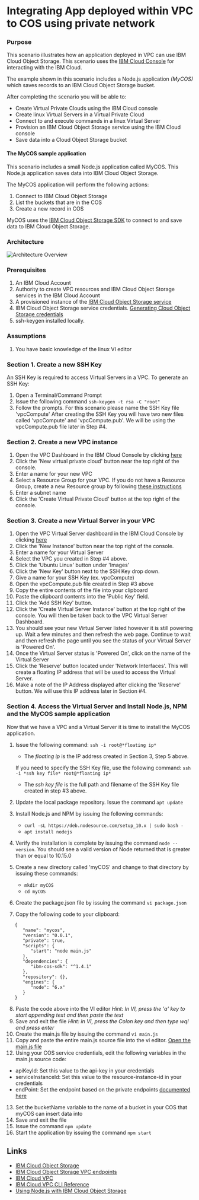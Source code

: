# Integrating App deployed within VPC to COS using private network

### Purpose
This scenario illustrates how an application deployed in VPC can use IBM Cloud Object Storage. This scenario uses the [IBM Cloud Console](https://cloud.ibm.com) for interacting with the IBM Cloud. 

The example shown in this scenario includes a Node.js application *(MyCOS)* which saves records to an IBM Cloud Object Storage bucket.

After completing the scenario you will be able to:
- Create Virtual Private Clouds using the IBM Cloud console
- Create linux Virtual Servers in a Virtual Private Cloud
- Connect to and execute commands in a linux Virtual Server
- Provision an IBM Cloud Object Storage service using the IBM Cloud console
- Save data into a Cloud Object Storage bucket

#### The MyCOS sample application
This scenario includes a small Node.js application called MyCOS. This Node.js application saves data into IBM Cloud Object Storage.

The MyCOS application will perform the following actions:
1. Connect to IBM Cloud Object Storage
2. List the buckets that are in the COS
3. Create a new record in COS

MyCOS uses the [IBM Cloud Object Storage SDK](https://github.com/IBM/ibm-cos-sdk-js) to connect to and save data to IBM Cloud Object Storage.

### Architecture
![Architecture Overview](https://github.ibm.com/customer-success/ibmcloud/blob/master/VPC_Phase1/Integrate_Services/integrate17/vpc-app-cos.png)

### Prerequisites
1. An IBM Cloud Account
2. Authority to create VPC resources and IBM Cloud Object Storage services in the IBM Cloud Account
3. A provisioned instance of the [IBM Cloud Object Storage service](https://console.bluemix.net/docs/services/cloud-object-storage/about-cos.html#about-ibm-cloud-object-storage)
4. IBM Cloud Object Storage service credentials. [Generating Cloud Object Storage credentials](https://console.bluemix.net/docs/services/cloud-object-storage/iam/service-credentials.html#service-credentials)
7. ssh-keygen installed locally.

  

### Assumptions
1. You have basic knowledge of the linux VI editor

### Section 1. Create a new SSH Key

An SSH Key is required to access Virtual Servers in a VPC. To generate an SSH Key:
1. Open a Terminal/Command Prompt
2. Issue the following command `ssh-keygen -t rsa -C "root"`
3. Follow the prompts. For this scenario please name the SSH Key file 'vpcCompute'
After creating the SSH Key you will have two new files called 'vpcCompute' and 'vpcCompute.pub'. We will be using the vpcCompute.pub file later in Step #4.

### Section 2. Create a new VPC instance

1. Open the VPC Dashboard in the IBM Cloud Console by clicking [here](https://cloud.ibm.com/vpc/network/vpcs)
2. Click the 'New virtual private cloud' button near the top right of the console.
3. Enter a name for your new VPC
4. Select a Resource Group for your VPC. If you do not have a Resource Group, create a new Resource group by following [these instructions](https://console.bluemix.net/docs/resources/resourcegroups.html#creating-a-resource-group)
5. Enter a subnet name
6. Click the 'Create Virtual Private Cloud' button at the top right of the console.

  

### Section 3. Create a new Virtual Server in your VPC

1. Open the VPC Virtual Server dashboard in the IBM Cloud Console by clicking [here](https://cloud.ibm.com/vpc/compute/vs)
2. Click the 'New Instance' button near the top right of the console.
3. Enter a name for your Virtual Server
4. Select the VPC you created in Step #4 above.
5. Click the 'Ubuntu Linux' button under 'Images'
6. Click the 'New Key' button next to the SSH Key drop down.
7. Give a name for your SSH Key (ex. vpcCompute)
8. Open the vpcCompute.pub file created in Step #3 above
9. Copy the entire contents of the file into your clipboard
10. Paste the clipboard contents into the 'Public Key' field.
11. Click the 'Add SSH Key' button.
12. Click the 'Create Virtual Server Instance' button at the top right of the console. You will then be taken back to the VPC Virtual Server Dashboard.
13. You should see your new Virtual Server listed however it is still powering up. Wait a few minutes and then refresh the web page. Continue to wait and then refresh the page until you see the status of your Virtual Server is 'Powered On'.
14. Once the Virtual Server status is 'Powered On', click on the name of the Virtual Server
15. Click the 'Reserve' button located under 'Network Interfaces'. This will create a floating IP address that will be used to access the Virtual Server.
16. Make a note of the IP Address displayed after clicking the 'Reserve' button. We will use this IP address later in Section #4.

  

### Section 4. Access the Virtual Server and Install Node.js, NPM and the MyCOS sample application
Now that we have a VPC and a Virtual Server it is time to install the MyCOS application.


1. Issue the following command: 
   `ssh -i root@*floating ip*`
    - The *floating ip* is the IP address created in Section 3, Step 5 above.

   If you need to specify the SSH Key file, use the following command:
   `ssh -i *ssh key file* root@*floating ip*`
    - The *ssh key file* is the full path and filename of the SSH Key file created in step #3 above.

2. Update the local package repository. Issue the command 
   `apt update`
3. Install Node.js and NPM by issuing the following commands:
    - `curl -sL https://deb.nodesource.com/setup_10.x | sudo bash -`
    - `apt install nodejs`
4. Verify the installation is complete by issuing the command `node --version`. You should see a valid version of Node returned that is greater than or equal to 10.15.0

5. Create a new directory called 'myCOS' and change to that directory by issuing these commands:
    - `mkdir myCOS`
    - `cd myCOS`

6. Create the package.json file by issuing the command `vi package.json`
7. Copy the following code to your clipboard: 
```
   {
      "name": "mycos",
      "version": "0.0.1",
      "private": true,
      "scripts": {
         "start": "node main.js"
      },
      "dependencies": {
         "ibm-cos-sdk": "^1.4.1"
      },
      "repository": {},
      "engines": {
         "node": "6.x"
      }
   }
```

8. Paste the code above into the VI editor
   *Hint: In VI, press the 'a' key to start appending text and then paste the text*
9. Save and exit the file
   *Hint: in VI, press the Colon key and then type wq! and press enter*
10. Create the main.js file by issuing the command `vi main.js`
11. Copy and paste the entire main.js source file into the vi editor. [Open the main.js file](https://github.ibm.com/customer-success/ibmcloud/blob/master/VPC_Phase1/Integrate_Services/integrate17/myCOS/main.js)
12. Using your COS service credentials, edit the following variables in the main.js source code:
   - apiKeyId: Set this value to the api-key in your credentials
   - serviceInstanceId: Set this value to the resource-instance-id in your credentials
   - endPoint: Set the endpoint based on the private endpoints [documented here](https://console.test.cloud.ibm.com/docs/infrastructure/vpc/connect-to-cos.html#connecting-to-ibm-cloud-object-storage-from-a-vpc)
13. Set the bucketName variable to the name of a bucket in your COS that myCOS can insert data into
14. Save and exit the file
15. Issue the command `npm update`
16. Start the application by issuing the command `npm start`



## Links
- [IBM Cloud Object Storage](https://console.bluemix.net/docs/services/cloud-object-storage/about-cos.html#about-ibm-cloud-object-storage)
- [IBM Cloud Object Storage VPC endpoints](https://console.test.cloud.ibm.com/docs/infrastructure/vpc/connect-to-cos.html#connecting-to-ibm-cloud-object-storage-from-a-vpc)
- [IBM Cloud VPC](https://cloud.ibm.com/vpc/network/vpcs)
- [IBM Cloud VPC CLI Reference](https://cloud.ibm.com/docs/infrastructure/vpc/cli-reference.html)
- [Using Node.js with IBM Cloud Object Storage](https://console.bluemix.net/docs/services/cloud-object-storage/libraries/node.html#using-node-js)